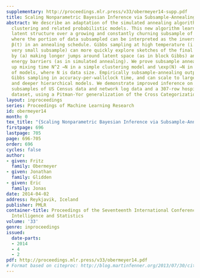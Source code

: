 ```yaml
---
supplementary: http://proceedings.mlr.press/v33/obermeyer14-supp.pdf
title: Scaling Nonparametric Bayesian Inference via Subsample-Annealing
abstract: We describe an adaptation of the simulated annealing algorithm to nonparametric
  clustering and related probabilistic models. This new algorithm learns nonparametric
  latent structure over a growing and constantly churning subsample of training data,
  where the portion of data subsampled can be interpreted as the inverse temperature
  β(t) in an annealing schedule. Gibbs sampling at high temperature (i.e., with a
  very small subsample) can more quickly explore sketches of the final latent state
  by (a) making longer jumps around latent space (as in block Gibbs) and (b) lowering
  energy barriers (as in simulated annealing). We prove subsample annealing speeds
  up mixing time N^2 →N in a simple clustering model and \exp(N) →N in another class
  of models, where N is data size. Empirically subsample-annealing outperforms naive
  Gibbs sampling in accuracy-per-wallclock time, and can scale to larger datasets
  and deeper hierarchical models. We demonstrate improved inference on million-row
  subsamples of US Census data and network log data and a 307-row hospital rating
  dataset, using a Pitman-Yor generalization of the Cross Categorization model.
layout: inproceedings
series: Proceedings of Machine Learning Research
id: obermeyer14
month: 0
tex_title: "{Scaling Nonparametric Bayesian Inference via Subsample-Annealing}"
firstpage: 696
lastpage: 705
page: 696-705
order: 696
cycles: false
author:
- given: Fritz
  family: Obermeyer
- given: Jonathan
  family: Glidden
- given: Eric
  family: Jonas
date: 2014-04-02
address: Reykjavik, Iceland
publisher: PMLR
container-title: Proceedings of the Seventeenth International Conference on Artificial
  Intelligence and Statistics
volume: '33'
genre: inproceedings
issued:
  date-parts:
  - 2014
  - 4
  - 2
pdf: http://proceedings.mlr.press/v33/obermeyer14.pdf
# Format based on citeproc: http://blog.martinfenner.org/2013/07/30/citeproc-yaml-for-bibliographies/
---
```

